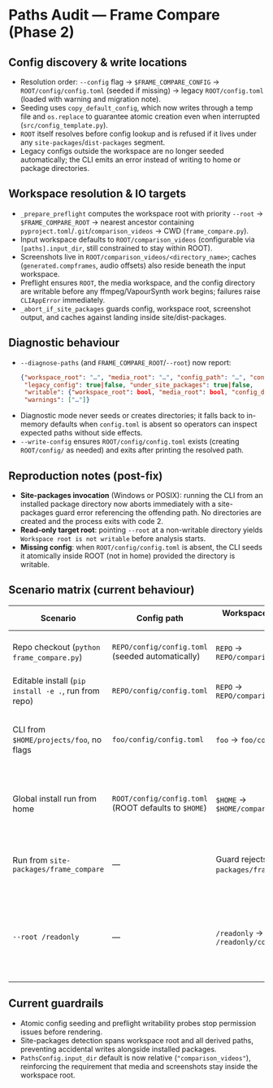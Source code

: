 # Paths Audit — Frame Compare (Phase 2)

## Config discovery & write locations
- Resolution order: `--config` flag → `$FRAME_COMPARE_CONFIG` → `ROOT/config/config.toml` (seeded if missing) → legacy `ROOT/config.toml` (loaded with warning and migration note).
- Seeding uses `copy_default_config`, which now writes through a temp file and `os.replace` to guarantee atomic creation even when interrupted (`src/config_template.py`).
- `ROOT` itself resolves before config lookup and is refused if it lives under any `site-packages`/`dist-packages` segment.
- Legacy configs outside the workspace are no longer seeded automatically; the CLI emits an error instead of writing to home or package directories.

## Workspace resolution & IO targets
- `_prepare_preflight` computes the workspace root with priority `--root` → `$FRAME_COMPARE_ROOT` → nearest ancestor containing `pyproject.toml`/`.git`/`comparison_videos` → CWD (`frame_compare.py`).
- Input workspace defaults to `ROOT/comparison_videos` (configurable via `[paths].input_dir`, still constrained to stay within ROOT).
- Screenshots live in `ROOT/comparison_videos/<directory_name>`; caches (`generated.compframes`, audio offsets) also reside beneath the input workspace.
- Preflight ensures `ROOT`, the media workspace, and the config directory are writable before any ffmpeg/VapourSynth work begins; failures raise `CLIAppError` immediately.
- `_abort_if_site_packages` guards config, workspace root, screenshot output, and caches against landing inside site/dist-packages.

## Diagnostic behaviour
- `--diagnose-paths` (and `FRAME_COMPARE_ROOT`/`--root`) now report:
  ```json
  {"workspace_root": "…", "media_root": "…", "config_path": "…", "config_exists": true|false,
   "legacy_config": true|false, "under_site_packages": true|false,
   "writable": {"workspace_root": bool, "media_root": bool, "config_dir": bool, "screens_dir": bool},
   "warnings": ["…"]}
  ```
- Diagnostic mode never seeds or creates directories; it falls back to in-memory defaults when `config.toml` is absent so operators can inspect expected paths without side effects.
- `--write-config` ensures `ROOT/config/config.toml` exists (creating `ROOT/config/` as needed) and exits after printing the resolved path.

## Reproduction notes (post-fix)
- **Site-packages invocation** (Windows or POSIX): running the CLI from an installed package directory now aborts immediately with a site-packages guard error referencing the offending path. No directories are created and the process exits with code 2.
- **Read-only target root**: pointing `--root` at a non-writable directory yields `Workspace root is not writable` before analysis starts.
- **Missing config**: when `ROOT/config/config.toml` is absent, the CLI seeds it atomically inside ROOT (not in home) provided the directory is writable.

## Scenario matrix (current behaviour)
| Scenario | Config path | Workspace root → media root | Screenshots dir | Result |
| --- | --- | --- | --- | --- |
| Repo checkout (`python frame_compare.py`) | `REPO/config/config.toml` (seeded automatically) | `REPO` → `REPO/comparison_videos` | `REPO/comparison_videos/screens` | ✅ Works; paths stay inside repo tree. |
| Editable install (`pip install -e .`, run from repo) | `REPO/config/config.toml` | `REPO` → `REPO/comparison_videos` | `REPO/comparison_videos/screens` | ✅ Works; identical to checkout. |
| CLI from `$HOME/projects/foo`, no flags | `foo/config/config.toml` | `foo` → `foo/comparison_videos` | `foo/comparison_videos/screens` | ✅ Works once root is writable (directories auto-created). |
| Global install run from home | `ROOT/config/config.toml` (ROOT defaults to `$HOME`) | `$HOME` → `$HOME/comparison_videos` | `$HOME/comparison_videos/screens` | ✅ Works; home becomes workspace root unless overridden. |
| Run from `site-packages/frame_compare` | — | Guard rejects root (`…/site-packages/frame_compare`) | — | ⛔ Fails fast with site-packages error (no freeze). |
| `--root /readonly` | — | `/readonly` → `/readonly/comparison_videos` | `/readonly/comparison_videos/screens` | ⛔ Immediate writability error; user must choose another root. |

## Current guardrails
- Atomic config seeding and preflight writability probes stop permission issues before rendering.
- Site-packages detection spans workspace root and all derived paths, preventing accidental writes alongside installed packages.
- `PathsConfig.input_dir` default is now relative (`"comparison_videos"`), reinforcing the requirement that media and screenshots stay inside the workspace root.
